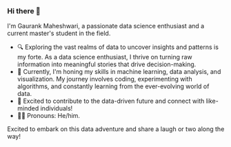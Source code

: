 ### Hi there 👋

I'm Gaurank Maheshwari, a passionate data science enthusiast and a current master's student in the field. 

- 🔍 Exploring the vast realms of data to uncover insights and patterns is my forte. As a data science enthusiast, I thrive on turning raw information into meaningful stories that drive decision-making.
- 🌱 Currently, I'm honing my skills in machine learning, data analysis, and visualization. My journey involves coding, experimenting with algorithms, and constantly learning from the ever-evolving world of data.
- 🚀 Excited to contribute to the data-driven future and connect with like-minded individuals!
- 👨‍🎓 Pronouns: He/him.

Excited to embark on this data adventure and share a laugh or two along the way!

<!--
**GogoRit/Gogorit** is a ✨ _special_ ✨ repository because its `README.md` (this file) appears on your GitHub profile.

Here are some ideas to get you started:

- 🔭 I’m currently working on ...
- 🌱 I’m currently learning ...
- 👯 I’m looking to collaborate on ...
- 🤔 I’m looking for help with ...
- 💬 Ask me about ...
- 📫 How to reach me: ...
- 😄 Pronouns: ...
- ⚡ Fun fact: ...
-->
